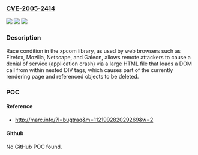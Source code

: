 ### [CVE-2005-2414](https://cve.mitre.org/cgi-bin/cvename.cgi?name=CVE-2005-2414)
![](https://img.shields.io/static/v1?label=Product&message=n%2Fa&color=blue)
![](https://img.shields.io/static/v1?label=Version&message=n%2Fa&color=blue)
![](https://img.shields.io/static/v1?label=Vulnerability&message=n%2Fa&color=brighgreen)

### Description

Race condition in the xpcom library, as used by web browsers such as Firefox, Mozilla, Netscape, and Galeon, allows remote attackers to cause a denial of service (application crash) via a large HTML file that loads a DOM call from within nested DIV tags, which causes part of the currently rendering page and referenced objects to be deleted.

### POC

#### Reference
- http://marc.info/?l=bugtraq&m=112199282029269&w=2

#### Github
No GitHub POC found.

